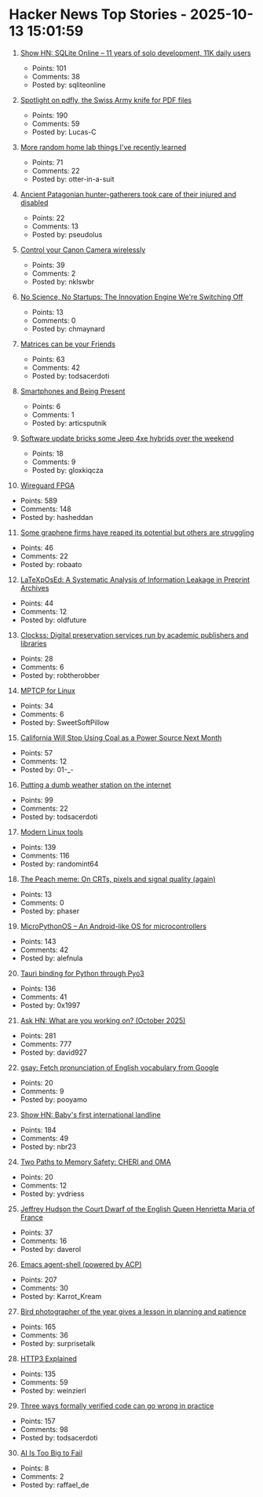 # Hacker News Top Stories - 2025-10-13 15:01:59

1. [Show HN: SQLite Online – 11 years of solo development, 11K daily users](https://sqliteonline.com/)
   - Points: 101
   - Comments: 38
   - Posted by: sqliteonline

2. [Spotlight on pdfly, the Swiss Army knife for PDF files](https://chezsoi.org/lucas/blog/spotlight-on-pdfly.html)
   - Points: 190
   - Comments: 59
   - Posted by: Lucas-C

3. [More random home lab things I've recently learned](https://chollinger.com/blog/2025/10/more-homelab-things-ive-recently-learned/)
   - Points: 71
   - Comments: 22
   - Posted by: otter-in-a-suit

4. [Ancient Patagonian hunter-gatherers took care of their injured and disabled](https://phys.org/news/2025-10-ancient-patagonian-hunter-disabled.html)
   - Points: 22
   - Comments: 13
   - Posted by: pseudolus

5. [Control your Canon Camera wirelessly](https://github.com/JulianSchroden/cine_remote)
   - Points: 39
   - Comments: 2
   - Posted by: nklswbr

6. [No Science, No Startups: The Innovation Engine We're Switching Off](https://steveblank.com/2025/10/13/no-science-no-startups-the-unseen-engine-were-switching-off/)
   - Points: 13
   - Comments: 0
   - Posted by: chmaynard

7. [Matrices can be your Friends](https://www.sjbaker.org/steve/omniv/matrices_can_be_your_friends.html)
   - Points: 63
   - Comments: 42
   - Posted by: todsacerdoti

8. [Smartphones and Being Present](https://herman.bearblog.dev/being-present/)
   - Points: 6
   - Comments: 1
   - Posted by: articsputnik

9. [Software update bricks some Jeep 4xe hybrids over the weekend](https://arstechnica.com/cars/2025/10/software-update-bricks-some-jeep-4xe-hybrids-over-the-weekend/)
   - Points: 18
   - Comments: 9
   - Posted by: gloxkiqcza

10. [Wireguard FPGA](https://github.com/chili-chips-ba/wireguard-fpga)
   - Points: 589
   - Comments: 148
   - Posted by: hasheddan

11. [Some graphene firms have reaped its potential but others are struggling](https://www.theguardian.com/business/2025/oct/13/lab-to-fab-are-promises-of-a-graphene-revolution-finally-coming-true)
   - Points: 46
   - Comments: 22
   - Posted by: robaato

12. [LaTeXpOsEd: A Systematic Analysis of Information Leakage in Preprint Archives](https://arxiv.org/abs/2510.03761)
   - Points: 44
   - Comments: 12
   - Posted by: oldfuture

13. [Clockss: Digital preservation services run by academic publishers and libraries](https://clockss.org/)
   - Points: 28
   - Comments: 6
   - Posted by: robtherobber

14. [MPTCP for Linux](https://www.mptcp.dev/)
   - Points: 34
   - Comments: 6
   - Posted by: SweetSoftPillow

15. [California Will Stop Using Coal as a Power Source Next Month](https://hardware.slashdot.org/story/25/10/13/032224/california-will-stop-using-coal-as-a-power-source-next-month)
   - Points: 57
   - Comments: 12
   - Posted by: 01-_-

16. [Putting a dumb weather station on the internet](https://colincogle.name/blog/byo-weather-station/)
   - Points: 99
   - Comments: 22
   - Posted by: todsacerdoti

17. [Modern Linux tools](https://ikrima.dev/dev-notes/linux/linux-modern-tools/)
   - Points: 139
   - Comments: 116
   - Posted by: randomint64

18. [The Peach meme: On CRTs, pixels and signal quality (again)](https://www.datagubbe.se/crt2/)
   - Points: 13
   - Comments: 0
   - Posted by: phaser

19. [MicroPythonOS – An Android-like OS for microcontrollers](https://micropythonos.com)
   - Points: 143
   - Comments: 42
   - Posted by: alefnula

20. [Tauri binding for Python through Pyo3](https://github.com/pytauri/pytauri)
   - Points: 136
   - Comments: 41
   - Posted by: 0x1997

21. [Ask HN: What are you working on? (October 2025)](undefined)
   - Points: 281
   - Comments: 777
   - Posted by: david927

22. [gsay: Fetch pronunciation of English vocabulary from Google](https://github.com/pvonmoradi/gsay)
   - Points: 20
   - Comments: 9
   - Posted by: pooyamo

23. [Show HN: Baby's first international landline](https://wip.tf/posts/telefonefix-building-babys-first-international-landline/)
   - Points: 184
   - Comments: 49
   - Posted by: nbr23

24. [Two Paths to Memory Safety: CHERI and OMA](https://ednutting.com/2025/10/05/cheri-vs-oma.html)
   - Points: 20
   - Comments: 12
   - Posted by: yvdriess

25. [Jeffrey Hudson the Court Dwarf of the English Queen Henrietta Maria of France](https://en.wikipedia.org/wiki/Jeffrey_Hudson)
   - Points: 37
   - Comments: 16
   - Posted by: daverol

26. [Emacs agent-shell (powered by ACP)](https://xenodium.com/introducing-agent-shell)
   - Points: 207
   - Comments: 30
   - Posted by: Karrot_Kream

27. [Bird photographer of the year gives a lesson in planning and patience](https://www.thisiscolossal.com/2025/09/2025-bird-photographer-of-the-year-contest/)
   - Points: 165
   - Comments: 36
   - Posted by: surprisetalk

28. [HTTP3 Explained](https://http3-explained.haxx.se)
   - Points: 135
   - Comments: 59
   - Posted by: weinzierl

29. [Three ways formally verified code can go wrong in practice](https://buttondown.com/hillelwayne/archive/three-ways-formally-verified-code-can-go-wrong-in/)
   - Points: 157
   - Comments: 98
   - Posted by: todsacerdoti

30. [AI Is Too Big to Fail](https://sibylline.dev/articles/2025-10-12-ai-is-too-big-to-fail/)
   - Points: 8
   - Comments: 2
   - Posted by: raffael_de

